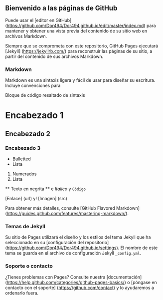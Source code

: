 ## Bienvenido a las páginas de GitHub

Puede usar el [editor en GitHub] (https://github.com/Dor494/Dor494.github.io/edit/master/index.md) para mantener y obtener una vista previa del contenido de su sitio web en archivos Markdown.

Siempre que se comprometa con este repositorio, GitHub Pages ejecutará [Jekyll] (https://jekyllrb.com/) para reconstruir las páginas de su sitio, a partir del contenido de sus archivos Markdown.

### Markdown 

Markdown es una sintaxis ligera y fácil de usar para diseñar su escritura. Incluye convenciones para 

 
Bloque de código resaltado de sintaxis 

# Encabezado 1 
## Encabezado 2 
### Encabezado 3 

- Bulletted 
- Lista 

1. Numerados 
2. Lista 

** Texto en negrita ** e _Italico_ y `Código` 

[Enlace] (url) y! [Imagen] (src) 
 

Para obtener más detalles, consulte [GitHub Flavored Markdown] (https://guides.github.com/features/mastering-markdown/). 

### Temas de Jekyll 

Su sitio de Pages utilizará el diseño y los estilos del tema Jekyll que ha seleccionado en su [configuración del repositorio] (https://github.com/Dor494/Dor494.github.io/settings). El nombre de este tema se guarda en el archivo de configuración Jekyll `_config.yml`. 

### Soporte o contacto 

¿Tienes problemas con Pages? Consulte nuestra [documentación] (https://help.github.com/categories/github-pages-basics/) o [póngase en contacto con el soporte] (https://github.com/contact) y lo ayudaremos a ordenarlo fuera.
